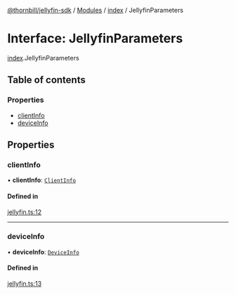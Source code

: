 [@thornbill/jellyfin-sdk](../README.md) / [Modules](../modules.md) / [index](../modules/index.md) / JellyfinParameters

# Interface: JellyfinParameters

[index](../modules/index.md).JellyfinParameters

## Table of contents

### Properties

- [clientInfo](index.JellyfinParameters.md#clientinfo)
- [deviceInfo](index.JellyfinParameters.md#deviceinfo)

## Properties

### clientInfo

• **clientInfo**: [`ClientInfo`](index.ClientInfo.md)

#### Defined in

[jellyfin.ts:12](https://github.com/thornbill/jellyfin-sdk-typescript/blob/1142a3e/src/jellyfin.ts#L12)

___

### deviceInfo

• **deviceInfo**: [`DeviceInfo`](index.DeviceInfo.md)

#### Defined in

[jellyfin.ts:13](https://github.com/thornbill/jellyfin-sdk-typescript/blob/1142a3e/src/jellyfin.ts#L13)
